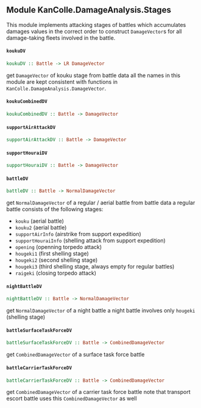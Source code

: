 ## Module KanColle.DamageAnalysis.Stages

This module implements attacking stages of battles
which accumulates damages values in the correct order
to construct `DamageVector`s for all damage-taking fleets involved in
the battle.

#### `koukuDV`

``` purescript
koukuDV :: Battle -> LR DamageVector
```

get `DamageVector` of kouku stage from battle data
all the names in this module are kept consistent with functions in
`KanColle.DamageAnalysis.DamageVector`.

#### `koukuCombinedDV`

``` purescript
koukuCombinedDV :: Battle -> DamageVector
```

#### `supportAirAttackDV`

``` purescript
supportAirAttackDV :: Battle -> DamageVector
```

#### `supportHouraiDV`

``` purescript
supportHouraiDV :: Battle -> DamageVector
```

#### `battleDV`

``` purescript
battleDV :: Battle -> NormalDamageVector
```

get `NormalDamageVector` of a regular / aerial battle from battle data
a regular battle consists of the following stages:

* `kouku`  (aerial battle)
* `kouku2` (aerial battle)
* `supportAirInfo` (airstrike from support expedition)
* `supportHouraiInfo` (shelling attack from support expedition)
* `opening` (openning torpedo attack)
* `hougeki1` (first shelling stage)
* `hougeki2` (second shelling stage)
* `hougeki3` (third shelling stage, always empty for regular battles)
* `raigeki` (closing torpedo attack)

#### `nightBattleDV`

``` purescript
nightBattleDV :: Battle -> NormalDamageVector
```

get `NormalDamageVector` of a night battle
a night battle involves only `hougeki` (shelling stage)

#### `battleSurfaceTaskForceDV`

``` purescript
battleSurfaceTaskForceDV :: Battle -> CombinedDamageVector
```

get `CombinedDamageVector` of a surface task force battle

#### `battleCarrierTaskForceDV`

``` purescript
battleCarrierTaskForceDV :: Battle -> CombinedDamageVector
```

get `CombinedDamageVector` of a carrier task force battle
note that transport escort battle uses this `CombinedDamageVector` as well


